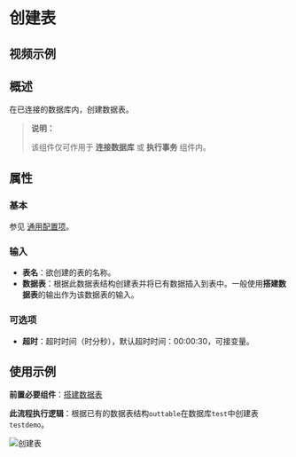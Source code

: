 # 创建表

## 视频示例

## 概述

在已连接的数据库内，创建数据表。

> **说明：**
>
> 该组件仅可作用于 **连接数据库** 或 **执行事务** 组件内。

## 属性

### 基本

参见 [通用配置项](../Appendix/CommonConfigurationItems.md)。

### 输入

- **表名**：欲创建的表的名称。
- **数据表**：根据此数据表结构创建表并将已有数据插入到表中。一般使用**搭建数据表**的输出作为该数据表的输入。

### 可选项

- **超时**：超时时间（时分秒），默认超时时间：00:00:30，可接变量。

## 使用示例

**前置必要组件**：[搭建数据表](../DataTable/BuildDataTable.md)

**此流程执行逻辑**：根据已有的数据表结构`outtable`在数据库`test`中创建表`testdemo`。

![创建表](https://docimages.blob.core.chinacloudapi.cn/images/Activities/createtable20210924.png)
